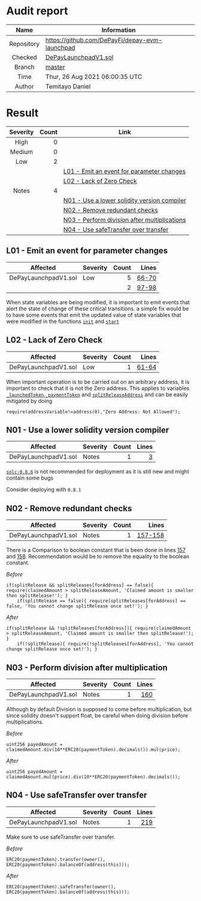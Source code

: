 # Audit report

|    Name    | Information                                                                                                       |
| :--------: | ----------------------------------------------------------------------------------------------------------------- |
| Repository | https://github.com/DePayFi/depay-evm-launchpad                                                                    |
|  Checked   | [DePayLaunchpadV1.sol](https://github.com/DePayFi/depay-evm-launchpad/blob/master/contracts/DePayLaunchpadV1.sol) |
|   Branch   | [master](https://github.com/DePayFi/depay-evm-launchpad)                                                          |
|    Time    | Thur, 26 Aug 2021 06:00:35 UTC                                                                                    |
|   Author   | Temitayo Daniel                                                                                                   |

# Result

| Severity | Count | Link                                                |
| :------: | ----: | --------------------------------------------------- |
|   High   |     0 |                                                     |  |
|  Medium  |     0 |                                                     |
|   Low    |     2 |                                                     |
|          |       | [L01 - Emit an event for parameter changes](#L01)   |
|          |       | [L02 - Lack of Zero Check](#L02)                    |
|  Notes   |     4 |                                                     |
|          |       | [N01 - Use a lower solidity version compiler](#N01) |
|          |       | [N02 - Remove redundant checks](#N02)               |
|          |       | [N03 - Perform division after multiplications](#N03)|
|          |       | [N04 - Use safeTransfer over transfer](#N04)        |

<a name="L01"/>

## L01 - Emit an event for parameter changes

|       Affected       | Severity | Count |                                                                                                                                        Lines |
| :------------------: | :------- | ----: | -------------------------------------------------------------------------------------------------------------------------------------------: |
| DePayLaunchpadV1.sol | Low      |     5 | [66-70](https://github.com/DePayFi/depay-evm-launchpad/blob/5c3288f1b9cc1273b8cef2b064c017b162165b19/contracts/DePayLaunchpadV1.sol#L66-L70) |
|                      |          |     2 | [97-98](https://github.com/DePayFi/depay-evm-launchpad/blob/5c3288f1b9cc1273b8cef2b064c017b162165b19/contracts/DePayLaunchpadV1.sol#L97-L98) |

When state variables are being modified, it is important to emit events that alert the state of change of these critical transitions. a simple fix would be to have some events that emit the updated value of state variables that were modified in the functions [`init`](https://github.com/DePayFi/depay-evm-launchpad/blob/5c3288f1b9cc1273b8cef2b064c017b162165b19/contracts/DePayLaunchpadV1.sol#L60) and [`start`](https://github.com/DePayFi/depay-evm-launchpad/blob/5c3288f1b9cc1273b8cef2b064c017b162165b19/contracts/DePayLaunchpadV1.sol#L96)

<a name="L02"/>

## L02 - Lack of Zero Check

|       Affected       | Severity | Count |                                                                                                                                        Lines |
| :------------------: | :------- | ----: | -------------------------------------------------------------------------------------------------------------------------------------------: |
| DePayLaunchpadV1.sol | Low      |     1 | [61-64](https://github.com/DePayFi/depay-evm-launchpad/blob/5c3288f1b9cc1273b8cef2b064c017b162165b19/contracts/DePayLaunchpadV1.sol#L61-L64) |

When important operation is to be carried out on an arbitrary address, it is important to check that it is not the Zero address. This applies to variables [`_launchedToken`](https://github.com/DePayFi/depay-evm-launchpad/blob/5c3288f1b9cc1273b8cef2b064c017b162165b19/contracts/DePayLaunchpadV1.sol#L61),[`_paymentToken`](https://github.com/DePayFi/depay-evm-launchpad/blob/5c3288f1b9cc1273b8cef2b064c017b162165b19/contracts/DePayLaunchpadV1.sol#L62) and [`splitReleaseAddress`](https://github.com/DePayFi/depay-evm-launchpad/blob/5c3288f1b9cc1273b8cef2b064c017b162165b19/contracts/DePayLaunchpadV1.sol#L64) and can be easily mitigated by doing

```solidity
require(addressVariable!=address(0),"Zero Address: Not Allowed");
```

<a name="N01"/>

## N01 - Use a lower solidity version compiler

|       Affected       | Severity | Count |                                                                                                                               Lines |
| :------------------: | :------- | ----: | ----------------------------------------------------------------------------------------------------------------------------------: |
| DePayLaunchpadV1.sol | Notes    |     1 | [3](https://github.com/DePayFi/depay-evm-launchpad/blob/5c3288f1b9cc1273b8cef2b064c017b162165b19/contracts/DePayLaunchpadV1.sol#L3) |

[`solc-0.8.6`](https://github.com/DePayFi/depay-evm-launchpad/blob/5c3288f1b9cc1273b8cef2b064c017b162165b19/contracts/DePayLaunchpadV1.sol#L3) is not recommended for deployment as it is still new and might contain some bugs

Consider deploying with `0.8.1`

<a name="N02"/>

## N02 - Remove redundant checks

|       Affected       | Severity | Count |                                                                                                                                            Lines |
| :------------------: | :------- | ----: | -----------------------------------------------------------------------------------------------------------------------------------------------: |
| DePayLaunchpadV1.sol | Notes    |     1 | [157-158](https://github.com/DePayFi/depay-evm-launchpad/blob/5c3288f1b9cc1273b8cef2b064c017b162165b19/contracts/DePayLaunchpadV1.sol#L157-L158) |

There is a Comparison to boolean constant that is been done in lines [157](https://github.com/DePayFi/depay-evm-launchpad/blob/5c3288f1b9cc1273b8cef2b064c017b162165b19/contracts/DePayLaunchpadV1.sol#L157) and [158](https://github.com/DePayFi/depay-evm-launchpad/blob/5c3288f1b9cc1273b8cef2b064c017b162165b19/contracts/DePayLaunchpadV1.sol#L158). Recommendation would be to remove the equality to the boolean constant.

_Before_

```solidity
if(splitRelease && splitReleases[forAddress] == false){ require(claimedAmount > splitReleaseAmount, 'Claimed amount is smaller then splitRelease!'); }
    if(splitRelease == false){ require(splitReleases[forAddress] == false, 'You cannot change splitRelease once set!'); }
```

_After_

```solidity
if(splitRelease && !splitReleases[forAddress]){ require(claimedAmount > splitReleaseAmount, 'Claimed amount is smaller then splitRelease!'); }
    if(!splitRelease){ require(!splitReleases[forAddress], 'You cannot change splitRelease once set!'); }
```

<a name="N03"/>

## N03 - Perform division after multiplication

|       Affected       | Severity | Count |                                                                                                                                            Lines |
| :------------------: | :------- | ----: | -----------------------------------------------------------------------------------------------------------------------------------------------: |
| DePayLaunchpadV1.sol | Notes    |     1 | [160](https://github.com/DePayFi/depay-evm-launchpad/blob/5c3288f1b9cc1273b8cef2b064c017b162165b19/contracts/DePayLaunchpadV1.sol#L160) |

Although by default Division is supposed to come before multiplication, but since solidity doesn't support float, be careful when doing division before multiplications.

_Before_

```solidity
uint256 payedAmount = claimedAmount.div(10**ERC20(paymentToken).decimals()).mul(price);
```

_After_

```solidity
uint256 payedAmount = claimedAmount.mul(price).div(10**ERC20(paymentToken).decimals());
```

<a name="N04"/>

## N04 - Use safeTransfer over transfer

|       Affected       | Severity | Count |                                                                                                                                            Lines |
| :------------------: | :------- | ----: | -----------------------------------------------------------------------------------------------------------------------------------------------: |
| DePayLaunchpadV1.sol | Notes    |     1 | [219](https://github.com/DePayFi/depay-evm-launchpad/blob/5c3288f1b9cc1273b8cef2b064c017b162165b19/contracts/DePayLaunchpadV1.sol#L219) |

Make sure to use safeTransfer over transfer.

_Before_

```solidity
ERC20(paymentToken).transfer(owner(), ERC20(paymentToken).balanceOf(address(this)));
```

_After_

```solidity
ERC20(paymentToken).safeTransfer(owner(), ERC20(paymentToken).balanceOf(address(this)));
```
